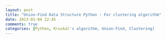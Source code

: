 ```yaml
---
layout: post
title: "Union-Find Data Structure Python : For clustering algorithm"
date: 2013-01-04 22:45
comments: true
categories: [Python, Kruskal's algorithm, Union-Find, Clustering]
---
```

